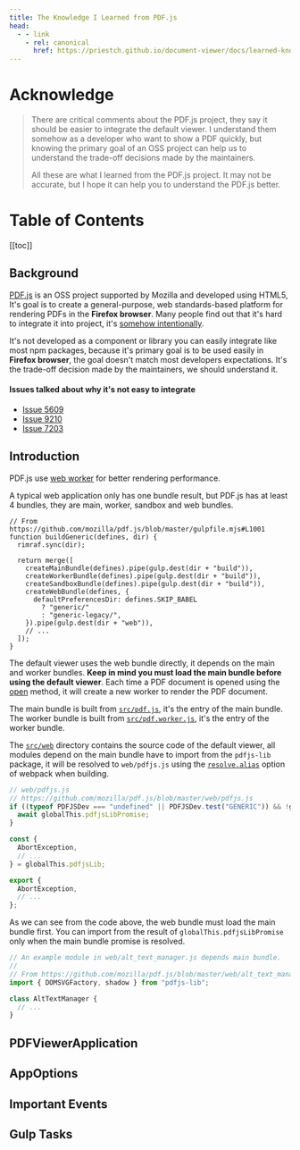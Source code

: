 ```yaml
---
title: The Knowledge I Learned from PDF.js
head:
  - - link
    - rel: canonical
      href: https://priestch.github.io/document-viewer/docs/learned-knowledge/
---
```


# Acknowledge

> There are critical comments about the PDF.js project, they say it should be easier to integrate the default
> viewer. I understand them somehow as a developer who want to show a PDF quickly, but knowing the primary goal
> of an OSS project can help us to understand the trade-off decisions made by the maintainers.
>
> All these are what I learned from the PDF.js project. It may not be accurate, but I hope it can help you to understand the PDF.js better.

# Table of Contents

[[toc]]

## Background

[PDF.js](https://github.com/mozilla/pdf.js) is an OSS project supported by Mozilla and developed using HTML5,
It's goal is to create a general-purpose, web standards-based platform for rendering PDFs in the **Firefox browser**. Many people find out that it's hard to integrate it into project, it's [somehow intentionally](#issues-talked-about-why-it-s-hard-to-integrate).

It's not developed as a component or library you can easily integrate like most npm packages, because it's
primary goal is to be used easily in **Firefox browser**, the goal doesn't match most developers expectations.
It's the trade-off decision made by the maintainers, we should understand it.

#### Issues talked about why it's not easy to integrate

- [Issue 5609](https://github.com/mozilla/pdf.js/issues/5609#issuecomment-68530552)
- [Issue 9210](https://github.com/mozilla/pdf.js/issues/9210#issuecomment-347834276)
- [Issue 7203](https://github.com/mozilla/pdf.js/issues/7203#issuecomment-210510569)

## Introduction

PDF.js use [web worker](https://developer.mozilla.org/en-US/docs/Web/API/Web_Workers_API) for better rendering performance.

A typical web application only has one bundle result, but PDF.js has at least 4 bundles, they are main, worker, sandbox and web bundles.

```javascript{6-9}
// From https://github.com/mozilla/pdf.js/blob/master/gulpfile.mjs#L1001
function buildGeneric(defines, dir) {
  rimraf.sync(dir);

  return merge([
    createMainBundle(defines).pipe(gulp.dest(dir + "build")),
    createWorkerBundle(defines).pipe(gulp.dest(dir + "build")),
    createSandboxBundle(defines).pipe(gulp.dest(dir + "build")),
    createWebBundle(defines, {
      defaultPreferencesDir: defines.SKIP_BABEL
        ? "generic/"
        : "generic-legacy/",
    }).pipe(gulp.dest(dir + "web")),
    // ...
  ]);
}
```

The default viewer uses the web bundle directly, it depends on the main and worker bundles. **Keep in mind you must load the main bundle before using the default viewer**.
Each time a PDF document is opened using the [open](https://github.com/mozilla/pdf.js/blob/a6e0b0292e8d8952576f55073ba3b8df69a2932a/web/app.js#L935) method, it will create a new worker to render the PDF document.

The main bundle is built from [`src/pdf.js`](https://github.com/mozilla/pdf.js/blob/master/src/pdf.js), it's the entry of the main bundle. The worker bundle is built from [`src/pdf.worker.js`](https://github.com/mozilla/pdf.js/blob/master/src/pdf.worker.js), it's the entry of the worker bundle.

The [`src/web`](https://github.com/mozilla/pdf.js/tree/master/web) directory contains the source code of the default viewer,
all modules depend on the main bundle have to import from the `pdfjs-lib` package, it will be resolved to `web/pdfjs.js` using the [`resolve.alias`](https://webpack.js.org/configuration/resolve/#resolvealias) option of webpack when building.

```javascript
// web/pdfjs.js
// https://github.com/mozilla/pdf.js/blob/master/web/pdfjs.js
if ((typeof PDFJSDev === "undefined" || PDFJSDev.test("GENERIC")) && !globalThis.pdfjsLib) {
  await globalThis.pdfjsLibPromise;
}

const {
  AbortException,
  // ...
} = globalThis.pdfjsLib;

export {
  AbortException,
  // ...
};
```

As we can see from the code above, the web bundle must load the main bundle first. You can import from the result of
`globalThis.pdfjsLibPromise` only when the main bundle promise is resolved.

```javascript
// An example module in web/alt_text_manager.js depends main bundle.
//
// From https://github.com/mozilla/pdf.js/blob/master/web/alt_text_manager.js
import { DOMSVGFactory, shadow } from "pdfjs-lib";

class AltTextManager {
  // ...
}
```

## PDFViewerApplication

<!--@include: ./parts/application.md-->

## AppOptions

<!--@include: ./parts/app-options.md-->

## Important Events

<!--@include: ./parts/events.md-->

## Gulp Tasks
